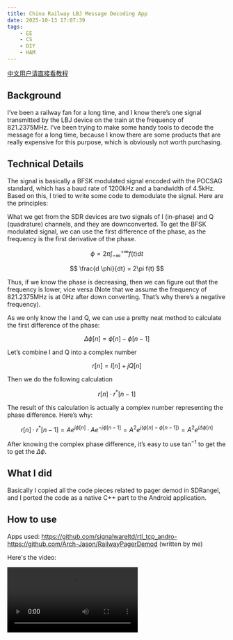 ```yaml
---
title: China Railway LBJ Message Decoding App
date: 2025-10-13 17:07:39
tags:
    - EE
    - CS
    - DIY
    - HAM
---
```


[中文用户请直接看教程 ](#How-to-use)

## Background

I’ve been a railway fan for a long time, and I know there’s one signal transmitted by the LBJ device on the train at the frequency of 821.2375MHz. I’ve been trying to make some handy tools to decode the message for a long time, because I know there are some products that are really expensive for this purpose, which is obviously not worth purchasing.

## Technical Details

The signal is basically a BFSK modulated signal encoded with the POCSAG standard, which has a baud rate of 1200kHz and a bandwidth of 4.5kHz. Based on this, I tried to write some code to demodulate the signal. Here are the principles:

What we get from the SDR devices are two signals of I (in-phase) and Q (quadrature) channels, and they are downconverted. To get the BFSK modulated signal, we can use the first difference of the phase, as the frequency is the first derivative of the phase.

$$
\phi = 2\pi \int_{-\infty}^{+\infty} f(t) dt
$$

$$
\frac{d \phi}{dt} = 2\pi f(t)
$$

Thus, if we know the phase is decreasing, then we can figure out that the frequency is lower, vice versa (Note that we assume the frequency of 821.2375MHz is at 0Hz after down converting. That’s why there’s a negative frequency).

As we only know the I and Q, we can use a pretty neat method to calculate the first difference of the phase:

$$
\Delta \phi[n] = \phi[n] - \phi[n-1]
$$

Let’s combine I and Q into a complex number

$$
r[n] = I[n] + jQ[n]
$$

Then we do the following calculation

$$
r[n] \cdot r^*[n-1]
$$

The result of this calculation is actually a complex number representing the phase difference. Here’s why:

$$
r[n] \cdot r^*[n-1] = A e^{j\phi[n]} \cdot A e^{-j\phi[n-1]} = A^2 e^{j(\phi[n] - \phi[n-1])} = A^2 e^{j\Delta \phi[n]}
$$

After knowing the complex phase difference, it’s easy to use $\tan^{-1}$ to get the to get the $\Delta \phi$.

## What I did
Basically I copied all the code pieces related to pager demod in SDRangel, and I ported the code as a native C++ part to the Android application.

## How to use

Apps used:
https://github.com/signalwareltd/rtl_tcp_andro-
https://github.com/Arch-Jason/RailwayPagerDemod (written by me)

Here's the video:

<video controls>
    <source src="/2025/10/13/China-Railway-LBJ-Message-Decoding-App/tutorial.mp4" type="video/mp4">
</video>

<script>
MathJax = {
  tex: {
    inlineMath: [['$', '$'], ['\\(', '\\)']]
  }
};
</script>
<script id="MathJax-script" async width="100"
  src="/2022/12/15/Copper-Artwork-Made-by-Electrolysis/tex-chtml.js">
</script>